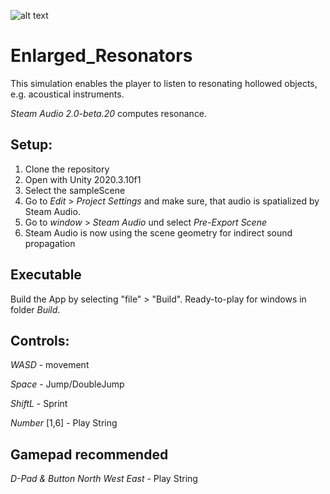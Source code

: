![alt text](PPlogo.png "Enlarged Resonators - Acoustic Guitar")

# Enlarged_Resonators
This simulation enables the player to listen to resonating hollowed objects, e.g. acoustical instruments.

_Steam Audio 2.0-beta.20_ computes resonance.

## Setup:

1. Clone the repository
2. Open with Unity 2020.3.10f1
3. Select the sampleScene
4. Go to _Edit_ > _Project Settings_ and make sure, that audio is spatialized by Steam Audio. 
5. Go to _window_ > _Steam Audio_ und select _Pre-Export Scene_ 
6. Steam Audio is now using the scene geometry for indirect sound propagation 

## Executable
Build the App by selecting "file" > "Build".
Ready-to-play for windows in folder _Build_.

## Controls:

_WASD_ - movement

_Space_ - Jump/DoubleJump

_ShiftL_ - Sprint

_Number_ [1,6] - Play String

## Gamepad recommended

_D-Pad & Button North West East_  - Play String
